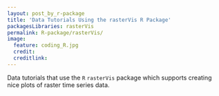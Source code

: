 ```yaml
---
layout: post_by_r-package
title: 'Data Tutorials Using the rasterVis R Package'
packagesLibraries: rasterVis
permalink: R-package/rasterVis/
image:
  feature: coding_R.jpg
  credit: 
  creditlink: 
---
```


Data tutorials that use the `R` `rasterVis` package which supports creating nice plots
of raster time series data.
